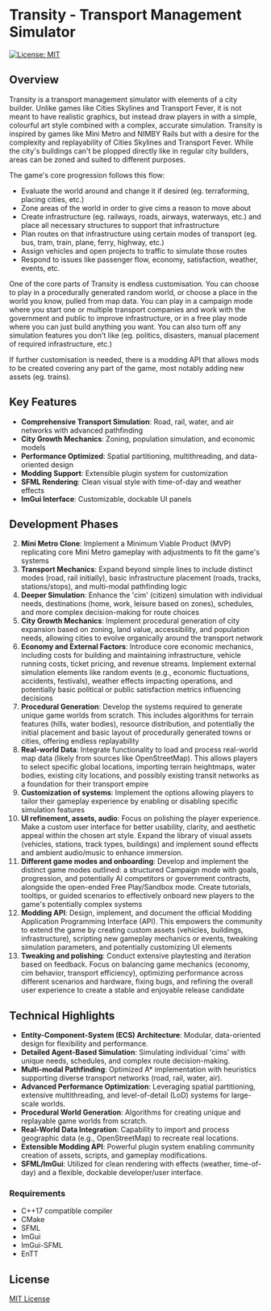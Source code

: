 # Transity - Transport Management Simulator
[![License: MIT](https://img.shields.io/badge/License-MIT-yellow.svg)](https://opensource.org/licenses/MIT)

## Overview
Transity is a transport management simulator with elements of a city builder. Unlike games like Cities Skylines and Transport Fever, it is not meant to have realistic graphics, but instead draw players in with a simple, colourful art style combined with a complex, accurate simulation. Transity is inspired by games like Mini Metro and NIMBY Rails but with a desire for the complexity and replayability of Cities Skylines and Transport Fever. While the city's buildings can't be plopped directly like in regular city builders, areas can be zoned and suited to different purposes.

The game's core progression follows this flow:
- Evaluate the world around and change it if desired (eg. terraforming, placing cities, etc.)
- Zone areas of the world in order to give cims a reason to move about
- Create infrastructure (eg. railways, roads, airways, waterways, etc.) and place all necessary structures to support that infrastructure
- Plan routes on that infrastructure using certain modes of transport (eg. bus, tram, train, plane, ferry, highway, etc.)
- Assign vehicles and open projects to traffic to simulate those routes
- Respond to issues like passenger flow, economy, satisfaction, weather, events, etc.

One of the core parts of Transity is endless customisation. You can choose to play in a procedurally generated random world, or choose a place in the world you know, pulled from map data. You can play in a campaign mode where you start one or multiple transport companies and work with the government and public to improve infrastructure, or in a free play mode where you can just build anything you want. You can also turn off any simulation features you don't like (eg. politics, disasters, manual placement of required infrastructure, etc.)

If further customisation is needed, there is a modding API that allows mods to be created covering any part of the game, most notably adding new assets (eg. trains).

## Key Features

- **Comprehensive Transport Simulation**: Road, rail, water, and air networks with advanced pathfinding
- **City Growth Mechanics**: Zoning, population simulation, and economic models
- **Performance Optimized**: Spatial partitioning, multithreading, and data-oriented design
- **Modding Support**: Extensible plugin system for customization
- **SFML Rendering**: Clean visual style with time-of-day and weather effects
- **ImGui Interface**: Customizable, dockable UI panels

## Development Phases

2. **Mini Metro Clone**: Implement a Minimum Viable Product (MVP) replicating core Mini Metro gameplay with adjustments to fit the game's systems
3. **Transport Mechanics**: Expand beyond simple lines to include distinct modes (road, rail initially), basic infrastructure placement (roads, tracks, stations/stops), and multi-modal pathfinding logic
4. **Deeper Simulation**: Enhance the 'cim' (citizen) simulation with individual needs, destinations (home, work, leisure based on zones), schedules, and more complex decision-making for route choices
5. **City Growth Mechanics**: Implement procedural generation of city expansion based on zoning, land value, accessibility, and population needs, allowing cities to evolve organically around the transport network
5. **Economy and External Factors**: Introduce core economic mechanics, including costs for building and maintaining infrastructure, vehicle running costs, ticket pricing, and revenue streams. Implement external simulation elements like random events (e.g., economic fluctuations, accidents, festivals), weather effects impacting operations, and potentially basic political or public satisfaction metrics influencing decisions
6. **Procedural Generation**: Develop the systems required to generate unique game worlds from scratch. This includes algorithms for terrain features (hills, water bodies), resource distribution, and potentially the initial placement and basic layout of procedurally generated towns or cities, offering endless replayability
7. **Real-world Data**: Integrate functionality to load and process real-world map data (likely from sources like OpenStreetMap). This allows players to select specific global locations, importing terrain heightmaps, water bodies, existing city locations, and possibly existing transit networks as a foundation for their transport empire
8. **Customization of systems**: Implement the options allowing players to tailor their gameplay experience by enabling or disabling specific simulation features
9. **UI refinement, assets, audio**: Focus on polishing the player experience. Make a custom user interface for better usability, clarity, and aesthetic appeal within the chosen art style. Expand the library of visual assets (vehicles, stations, track types, buildings) and implement sound effects and ambient audio/music to enhance immersion.
10. **Different game modes and onboarding**:  Develop and implement the distinct game modes outlined: a structured Campaign mode with goals, progression, and potentially AI competitors or government contracts, alongside the open-ended Free Play/Sandbox mode. Create tutorials, tooltips, or guided scenarios to effectively onboard new players to the game's potentially complex systems
11. **Modding API**: Design, implement, and document the official Modding Application Programming Interface (API). This empowers the community to extend the game by creating custom assets (vehicles, buildings, infrastructure), scripting new gameplay mechanics or events, tweaking simulation parameters, and potentially customizing UI elements
12. **Tweaking and polishing**: Conduct extensive playtesting and iteration based on feedback. Focus on balancing game mechanics (economy, cim behavior, transport efficiency), optimizing performance across different scenarios and hardware, fixing bugs, and refining the overall user experience to create a stable and enjoyable release candidate

## Technical Highlights

- **Entity-Component-System (ECS) Architecture**: Modular, data-oriented design for flexibility and performance.
- **Detailed Agent-Based Simulation**: Simulating individual 'cims' with unique needs, schedules, and complex route decision-making.
- **Multi-modal Pathfinding**: Optimized A* implementation with heuristics supporting diverse transport networks (road, rail, water, air).
- **Advanced Performance Optimization**: Leveraging spatial partitioning, extensive multithreading, and level-of-detail (LoD) systems for large-scale worlds.
- **Procedural World Generation**: Algorithms for creating unique and replayable game worlds from scratch.
- **Real-World Data Integration**: Capability to import and process geographic data (e.g., OpenStreetMap) to recreate real locations.
- **Extensible Modding API**: Powerful plugin system enabling community creation of assets, scripts, and gameplay modifications.
- **SFML/ImGui**: Utilized for clean rendering with effects (weather, time-of-day) and a flexible, dockable developer/user interface.

### Requirements
- C++17 compatible compiler
- CMake
- SFML
- ImGui
- ImGui-SFML
- EnTT

## License
[MIT License](LICENSE)